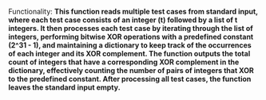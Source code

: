 Functionality: **This function reads multiple test cases from standard input, where each test case consists of an integer (t) followed by a list of t integers. It then processes each test case by iterating through the list of integers, performing bitwise XOR operations with a predefined constant (2^31 - 1), and maintaining a dictionary to keep track of the occurrences of each integer and its XOR complement. The function outputs the total count of integers that have a corresponding XOR complement in the dictionary, effectively counting the number of pairs of integers that XOR to the predefined constant. After processing all test cases, the function leaves the standard input empty.**
